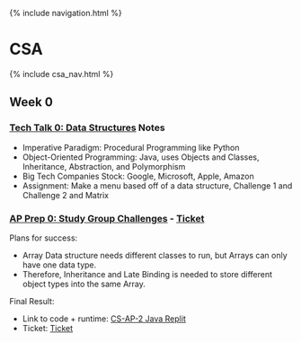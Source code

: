 {% include navigation.html %}

# CSA

{% include csa_nav.html %}

## Week 0

### [Tech Talk 0: Data Structures](https://github.com/nighthawkcoders/nighthawk_csa/wiki/Tri-3:-Tech-Talk-0---Data-Structures) Notes

* Imperative Paradigm: Procedural Programming like Python
* Object-Oriented Programming: Java, uses Objects and Classes, Inheritance, Abstraction, and Polymorphism
* Big Tech Companies Stock: Google, Microsoft, Apple, Amazon
* Assignment: Make a menu based off of a data structure, Challenge 1 and Challenge 2 and Matrix

### [AP Prep 0: Study Group Challenges](https://github.com/nighthawkcoders/nighthawk_csa/wiki/Tri-3:-Tech-Talk-0---Data-Structures#challenges) - [Ticket](https://github.com/Archkitten/m221-nitro-code/issues/1)

Plans for success:
* Array Data structure needs different classes to run, but Arrays can only have one data type.
* Therefore, Inheritance and Late Binding is needed to store different object types into the same Array.

Final Result:
* Link to code + runtime: [CS-AP-2 Java Replit](https://replit.com/@ArchHuang/CS-AP-2?lite=true)
* Ticket: [Ticket](https://github.com/Archkitten/m221-nitro-code/issues/1)

